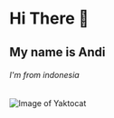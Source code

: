 # Hi There 👋
## My name is Andi
###### I'm from indonesia

![Image of Yaktocat](https://octodex.github.com/images/yaktocat.png)
